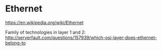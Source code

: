 # Ethernet

<https://en.wikipedia.org/wiki/Ethernet>

Family of technologies in layer 1 and 2: <http://serverfault.com/questions/157939/which-osi-layer-does-ethernet-belong-to>
